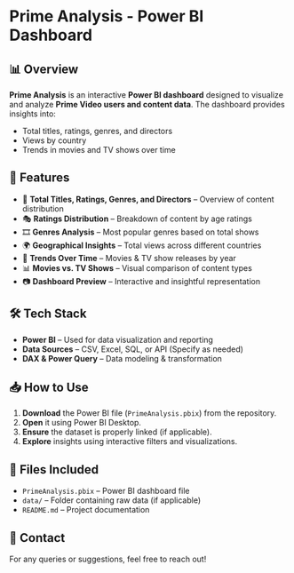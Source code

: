 # Prime Analysis - Power BI Dashboard

## 📊 Overview
**Prime Analysis** is an interactive **Power BI dashboard** designed to visualize and analyze **Prime Video users and content data**. The dashboard provides insights into:
- Total titles, ratings, genres, and directors
- Views by country
- Trends in movies and TV shows over time

## 🚀 Features
- 📌 **Total Titles, Ratings, Genres, and Directors** – Overview of content distribution
- 🎭 **Ratings Distribution** – Breakdown of content by age ratings
- 🎞️ **Genres Analysis** – Most popular genres based on total shows
- 🌍 **Geographical Insights** – Total views across different countries
- 📅 **Trends Over Time** – Movies & TV show releases by year
- 📊 **Movies vs. TV Shows** – Visual comparison of content types
- 📷 **Dashboard Preview** – Interactive and insightful representation

## 🛠️ Tech Stack
- **Power BI** – Used for data visualization and reporting
- **Data Sources** – CSV, Excel, SQL, or API (Specify as needed)
- **DAX & Power Query** – Data modeling & transformation

## 📥 How to Use
1. **Download** the Power BI file (`PrimeAnalysis.pbix`) from the repository.
2. **Open** it using Power BI Desktop.
3. **Ensure** the dataset is properly linked (if applicable).
4. **Explore** insights using interactive filters and visualizations.

## 📂 Files Included
- `PrimeAnalysis.pbix` – Power BI dashboard file
- `data/` – Folder containing raw data (if applicable)
- `README.md` – Project documentation

## 🔗 Contact
For any queries or suggestions, feel free to reach out!


